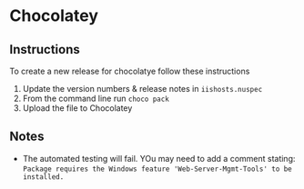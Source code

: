 # Chocolatey

## Instructions

To create a new release for chocolatye follow these instructions

1. Update the version numbers & release notes in `iishosts.nuspec`
1. From the command line run `choco pack`
1. Upload the file to Chocolatey

## Notes
- The automated testing will fail. YOu may need to add a comment stating: `Package requires the Windows feature 'Web-Server-Mgmt-Tools' to be installed.`



